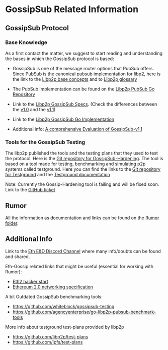# GossipSub Related Information

## GossipSub Protocol
### Base Knowledge
As a first contact the matter, we suggest to start reading and understanding the bases in which the GossipSub protocol is based:

- GossipSub is one of the message router options that PubSub offers. Since PubSub is the canonical pubsub implementation for libp2, here is the link to the [Libp2p base concepts](https://docs.libp2p.io/concepts/) and to [Libp2p glossary](https://docs.libp2p.io/reference/glossary/)

- The PubSub implementation can be found on the [Libp2p PubSub Go Repository](https://github.com/libp2p/go-libp2p-pubsub) 

- Link to the [Libp2p GossipSub Specs](https://github.com/libp2p/specs/tree/master/pubsub/gossipsub). (Check the differences between the [v1.0](https://github.com/libp2p/specs/blob/master/pubsub/gossipsub/gossipsub-v1.0.md) and the [v1.1](https://github.com/libp2p/specs/blob/master/pubsub/gossipsub/gossipsub-v1.1.md))

- Link to the [Libp2p GossipSub Go Implementation](https://github.com/libp2p/go-libp2p-pubsub/blob/master/gossipsub.go)

- Additional info: [A comprehensive Evaluation of GossipSub-v1.1](https://blog.ipfs.io/gossipsubv1.1-eval-report-and-security-audit/)

### Tools for the GossipSub Testing
The libp2p published the tools and the testing plans that they used to test the protocol. Here is the [Git repository for GossipSub-Hardening](https://github.com/libp2p/gossipsub-hardening). The tool is based on a tool made for testing, benchmarking and simulating p2p systems called testground. Here you can find the links to the [Git repository for Testground](https://github.com/testground/testground) and the [Testground documentation](https://docs.testground.ai/) 

Note: Currently the Gossip-Hardening tool is failing and will be fixed soon. Link to the [GitHub ticket](https://github.com/libp2p/gossipsub-hardening/issues/14)

## Rumor
All the information as documentation and links can be found on the [Rumor folder](https://github.com/leobago/BSC-ETH2/tree/master/rumor).

## Additional Info
Link to the [Eth E&D Discord Channel](https://discord.gg/VmG7Uxc) where many info/doubts can be found and shared.

Eth-Gossip related links that might be useful (essential for working with Rumor):
- [Eth2 hacker start](https://notes.ethereum.org/@protolambda/eth2_start)
- [Ethereum 2.0 networking specification](https://github.com/ethereum/eth2.0-specs/blob/dev/specs/phase0/p2p-interface.md)

A bit Outdated GossipSub benchmarking tools:
- https://github.com/whiteblock/gossipsub-testing
- https://github.com/agencyenterprise/go-libp2p-pubsub-benchmark-tools

More info about testground test-plans provided by libp2p
- https://github.com/libp2p/test-plans
- https://github.com/ipfs/test-plans
